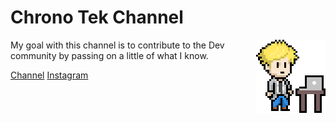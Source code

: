# Chrono Tek Channel

<img align="right" style="padding-left:40px;" src="./public/Perfil.png" />

My goal with this channel is to contribute to the Dev community by passing on a little of what I know.


[Channel](https://www.youtube.com/channel/UCyjn5sM69a_2r_KO22wJdFA)
[Instagram](https://www.youtube.com/channel/UCyjn5sM69a_2r_KO22wJdFA)